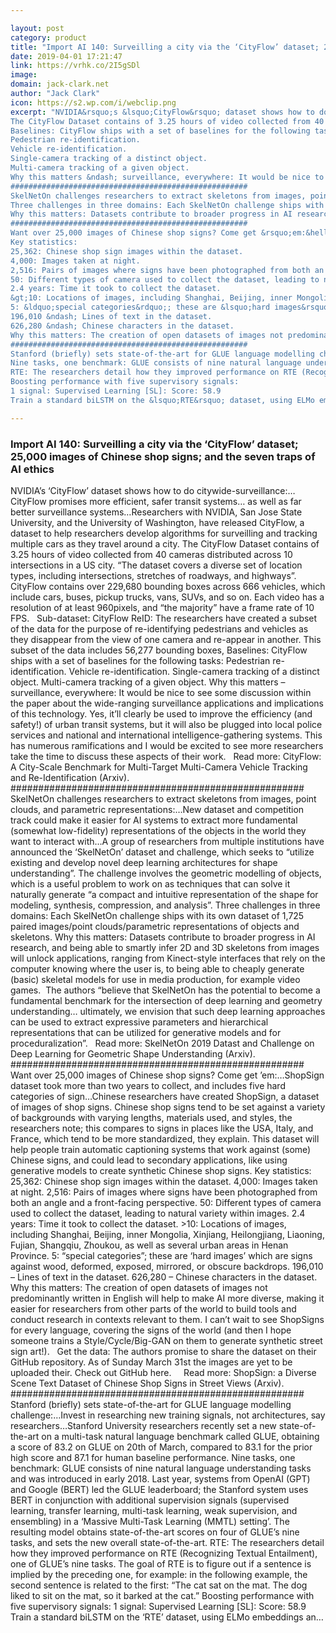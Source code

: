 ```yaml
---

layout: post
category: product
title: "Import AI 140: Surveilling a city via the ‘CityFlow’ dataset; 25,000 images of Chinese shop signs; and the seven traps of AI ethics"
date: 2019-04-01 17:21:47
link: https://vrhk.co/2I5gSDl
image: 
domain: jack-clark.net
author: "Jack Clark"
icon: https://s2.wp.com/i/webclip.png
excerpt: "NVIDIA&rsquo;s &lsquo;CityFlow&rsquo; dataset shows how to do citywide-surveillance:&hellip;CityFlow promises more efficient, safer transit systems&hellip; as well as far better surveillance systems&hellip;Researchers with NVIDIA, San Jose State University, and the University of Washington, have released CityFlow, a dataset to help researchers develop algorithms for surveilling and tracking multiple cars as they travel around a city.
The CityFlow Dataset contains of 3.25 hours of video collected from 40 cameras distributed across 10 intersections in a US city. &ldquo;The dataset covers a diverse set of location types, including intersections, stretches of roadways, and highways&rdquo;. CityFlow contains over 229,680 bounding boxes across 666 vehicles, which include cars, buses, pickup trucks, vans, SUVs, and so on. Each video has a resolution of at least 960pixels, and &ldquo;the majority&rdquo; have a frame rate of 10 FPS. &nbsp;&nbsp;Sub-dataset: CityFlow ReID: The researchers have created a subset of the data for the purpose of re-identifying pedestrians and vehicles as they disappear from the view of one camera and re-appear in another. This subset of the data includes 56,277 bounding boxes,
Baselines: CityFlow ships with a set of baselines for the following tasks: 
Pedestrian re-identification.
Vehicle re-identification.
Single-camera tracking of a distinct object. 
Multi-camera tracking of a given object.
Why this matters &ndash; surveillance, everywhere: It would be nice to see some discussion within the paper about the wide-ranging surveillance applications and implications of this technology. Yes, it&rsquo;ll clearly be used to improve the efficiency (and safety!) of urban transit systems, but it will also be plugged into local police services and national and international intelligence-gathering systems. This has numerous ramifications and I would be excited to see more researchers take the time to discuss these aspects of their work. &nbsp;&nbsp;Read more: CityFlow: A City-Scale Benchmark for Multi-Target Multi-Camera Vehicle Tracking and Re-Identification (Arxiv). 
#####################################################
SkelNetOn challenges researchers to extract skeletons from images, point clouds, and parametric representations:&hellip;New dataset and competition track could make it easier for AI systems to extract more fundamental (somewhat low-fidelity) representations of the objects in the world they want to interact with&hellip;A group of researchers from multiple institutions have announced the &lsquo;SkelNetOn&rsquo; dataset and challenge, which seeks to &ldquo;utilize existing and develop novel deep learning architectures for shape understanding&rdquo;. The challenge involves the geometric modelling of objects, which is a useful problem to work on as techniques that can solve it naturally generate &ldquo;a compact and intuitive representation of the shape for modeling, synthesis, compression, and analysis&rdquo;.
Three challenges in three domains: Each SkelNetOn challenge ships with its own dataset of 1,725 paired images/point clouds/parametric representations of objects and skeletons.
Why this matters: Datasets contribute to broader progress in AI research, and being able to smartly infer 2D and 3D skeletons from images will unlock applications, ranging from Kinect-style interfaces that rely on the computer knowing where the user is, to being able to cheaply generate (basic) skeletal models for use in media production, for example video games.&nbsp; The authors &ldquo;believe that SkelNetOn has the potential to become a fundamental benchmark for the intersection of deep learning and geometry understanding&hellip; ultimately, we envision that such deep learning approaches can be used to extract expressive parameters and hierarchical representations that can be utilized for generative models and for proceduralization&rdquo;. &nbsp;&nbsp;Read more: SkelNetOn 2019 Datast and Challenge on Deep Learning for Geometric Shape Understanding (Arxiv). 
#####################################################
Want over 25,000 images of Chinese shop signs? Come get &rsquo;em:&hellip;ShopSign dataset took more than two years to collect, and includes five hard categories of sign&hellip;Chinese researchers have created ShopSign, a dataset of images of shop signs. Chinese shop signs tend to be set against a variety of backgrounds with varying lengths, materials used, and styles, the researchers note; this compares to signs in places like the USA, Italy, and France, which tend to be more standardized, they explain. This dataset will help people train automatic captioning systems that work against (some) Chinese signs, and could lead to secondary applications, like using generative models to create synthetic Chinese shop signs.
Key statistics: 
25,362: Chinese shop sign images within the dataset.
4,000: Images taken at night. 
2,516: Pairs of images where signs have been photographed from both an angle and a front-facing perspective.
50: Different types of camera used to collect the dataset, leading to natural variety within images.
2.4 years: Time it took to collect the dataset.
&gt;10: Locations of images, including Shanghai, Beijing, inner Mongolia, Xinjiang, Heilongjiang, Liaoning, Fujian, Shangqiu, Zhoukou, as well as several urban areas in Henan Province.
5: &ldquo;special categories&rdquo;; these are &lsquo;hard images&rsquo; which are signs against wood, deformed, exposed, mirrored, or obscure backdrops.
196,010 &ndash; Lines of text in the dataset.
626,280 &ndash; Chinese characters in the dataset.
Why this matters: The creation of open datasets of images not predominantly written in English will help to make AI more diverse, making it easier for researchers from other parts of the world to build tools and conduct research in contexts relevant to them. I can&rsquo;t wait to see ShopSigns for every language, covering the signs of the world (and then I hope someone trains a Style/Cycle/Big-GAN on them to generate synthetic street sign art!). &nbsp;&nbsp;Get the data: The authors promise to share the dataset on their GitHub repository. As of Sunday&nbsp;March 31st&nbsp;the images are yet to be uploaded their. Check out GitHub here.&nbsp; &nbsp; &nbsp;Read more: ShopSign: a Diverse Scene Text Dataset of Chinese Shop Signs in Street Views (Arxiv).
#####################################################
Stanford (briefly) sets state-of-the-art for GLUE language modelling challenge:&hellip;Invest in researching new training signals, not architectures, say researchers&hellip;Stanford University researchers recently set a new state-of-the-art on a multi-task natural language benchmark called GLUE, obtaining a score of 83.2 on GLUE on 20th of March, compared to 83.1 for the prior high score and 87.1 for human baseline performance.
Nine tasks, one benchmark: GLUE consists of nine natural language understanding tasks and was introduced in early 2018. Last year, systems from OpenAI (GPT) and Google (BERT) led the GLUE leaderboard; the Stanford system uses BERT in conjunction with additional supervision signals (supervised learning, transfer learning, multi-task learning, weak supervision, and ensembling) in a &lsquo;Massive Multi-Task Learning (MMTL) setting&rsquo;. The resulting model obtains state-of-the-art scores on four of GLUE&rsquo;s nine tasks, and sets the new overall state-of-the-art.
RTE: The researchers detail how they improved performance on RTE (Recognizing Textual Entailment), one of GLUE&rsquo;s nine tasks. The goal of RTE is to figure out if a sentence is implied by the preceding one, for example: in the following example, the second sentence is related to the first: &ldquo;The cat sat on the mat. The dog liked to sit on the mat, so it barked at the cat.&rdquo;
Boosting performance with five supervisory signals:
1 signal: Supervised Learning [SL]: Score: 58.9
Train a standard biLSTM on the &lsquo;RTE&rsquo; dataset, using ELMo embeddings an…"

---
```


### Import AI 140: Surveilling a city via the ‘CityFlow’ dataset; 25,000 images of Chinese shop signs; and the seven traps of AI ethics

NVIDIA&rsquo;s &lsquo;CityFlow&rsquo; dataset shows how to do citywide-surveillance:&hellip;CityFlow promises more efficient, safer transit systems&hellip; as well as far better surveillance systems&hellip;Researchers with NVIDIA, San Jose State University, and the University of Washington, have released CityFlow, a dataset to help researchers develop algorithms for surveilling and tracking multiple cars as they travel around a city.
The CityFlow Dataset contains of 3.25 hours of video collected from 40 cameras distributed across 10 intersections in a US city. &ldquo;The dataset covers a diverse set of location types, including intersections, stretches of roadways, and highways&rdquo;. CityFlow contains over 229,680 bounding boxes across 666 vehicles, which include cars, buses, pickup trucks, vans, SUVs, and so on. Each video has a resolution of at least 960pixels, and &ldquo;the majority&rdquo; have a frame rate of 10 FPS. &nbsp;&nbsp;Sub-dataset: CityFlow ReID: The researchers have created a subset of the data for the purpose of re-identifying pedestrians and vehicles as they disappear from the view of one camera and re-appear in another. This subset of the data includes 56,277 bounding boxes,
Baselines: CityFlow ships with a set of baselines for the following tasks: 
Pedestrian re-identification.
Vehicle re-identification.
Single-camera tracking of a distinct object. 
Multi-camera tracking of a given object.
Why this matters &ndash; surveillance, everywhere: It would be nice to see some discussion within the paper about the wide-ranging surveillance applications and implications of this technology. Yes, it&rsquo;ll clearly be used to improve the efficiency (and safety!) of urban transit systems, but it will also be plugged into local police services and national and international intelligence-gathering systems. This has numerous ramifications and I would be excited to see more researchers take the time to discuss these aspects of their work. &nbsp;&nbsp;Read more: CityFlow: A City-Scale Benchmark for Multi-Target Multi-Camera Vehicle Tracking and Re-Identification (Arxiv). 
#####################################################
SkelNetOn challenges researchers to extract skeletons from images, point clouds, and parametric representations:&hellip;New dataset and competition track could make it easier for AI systems to extract more fundamental (somewhat low-fidelity) representations of the objects in the world they want to interact with&hellip;A group of researchers from multiple institutions have announced the &lsquo;SkelNetOn&rsquo; dataset and challenge, which seeks to &ldquo;utilize existing and develop novel deep learning architectures for shape understanding&rdquo;. The challenge involves the geometric modelling of objects, which is a useful problem to work on as techniques that can solve it naturally generate &ldquo;a compact and intuitive representation of the shape for modeling, synthesis, compression, and analysis&rdquo;.
Three challenges in three domains: Each SkelNetOn challenge ships with its own dataset of 1,725 paired images/point clouds/parametric representations of objects and skeletons.
Why this matters: Datasets contribute to broader progress in AI research, and being able to smartly infer 2D and 3D skeletons from images will unlock applications, ranging from Kinect-style interfaces that rely on the computer knowing where the user is, to being able to cheaply generate (basic) skeletal models for use in media production, for example video games.&nbsp; The authors &ldquo;believe that SkelNetOn has the potential to become a fundamental benchmark for the intersection of deep learning and geometry understanding&hellip; ultimately, we envision that such deep learning approaches can be used to extract expressive parameters and hierarchical representations that can be utilized for generative models and for proceduralization&rdquo;. &nbsp;&nbsp;Read more: SkelNetOn 2019 Datast and Challenge on Deep Learning for Geometric Shape Understanding (Arxiv). 
#####################################################
Want over 25,000 images of Chinese shop signs? Come get &rsquo;em:&hellip;ShopSign dataset took more than two years to collect, and includes five hard categories of sign&hellip;Chinese researchers have created ShopSign, a dataset of images of shop signs. Chinese shop signs tend to be set against a variety of backgrounds with varying lengths, materials used, and styles, the researchers note; this compares to signs in places like the USA, Italy, and France, which tend to be more standardized, they explain. This dataset will help people train automatic captioning systems that work against (some) Chinese signs, and could lead to secondary applications, like using generative models to create synthetic Chinese shop signs.
Key statistics: 
25,362: Chinese shop sign images within the dataset.
4,000: Images taken at night. 
2,516: Pairs of images where signs have been photographed from both an angle and a front-facing perspective.
50: Different types of camera used to collect the dataset, leading to natural variety within images.
2.4 years: Time it took to collect the dataset.
&gt;10: Locations of images, including Shanghai, Beijing, inner Mongolia, Xinjiang, Heilongjiang, Liaoning, Fujian, Shangqiu, Zhoukou, as well as several urban areas in Henan Province.
5: &ldquo;special categories&rdquo;; these are &lsquo;hard images&rsquo; which are signs against wood, deformed, exposed, mirrored, or obscure backdrops.
196,010 &ndash; Lines of text in the dataset.
626,280 &ndash; Chinese characters in the dataset.
Why this matters: The creation of open datasets of images not predominantly written in English will help to make AI more diverse, making it easier for researchers from other parts of the world to build tools and conduct research in contexts relevant to them. I can&rsquo;t wait to see ShopSigns for every language, covering the signs of the world (and then I hope someone trains a Style/Cycle/Big-GAN on them to generate synthetic street sign art!). &nbsp;&nbsp;Get the data: The authors promise to share the dataset on their GitHub repository. As of Sunday&nbsp;March 31st&nbsp;the images are yet to be uploaded their. Check out GitHub here.&nbsp; &nbsp; &nbsp;Read more: ShopSign: a Diverse Scene Text Dataset of Chinese Shop Signs in Street Views (Arxiv).
#####################################################
Stanford (briefly) sets state-of-the-art for GLUE language modelling challenge:&hellip;Invest in researching new training signals, not architectures, say researchers&hellip;Stanford University researchers recently set a new state-of-the-art on a multi-task natural language benchmark called GLUE, obtaining a score of 83.2 on GLUE on 20th of March, compared to 83.1 for the prior high score and 87.1 for human baseline performance.
Nine tasks, one benchmark: GLUE consists of nine natural language understanding tasks and was introduced in early 2018. Last year, systems from OpenAI (GPT) and Google (BERT) led the GLUE leaderboard; the Stanford system uses BERT in conjunction with additional supervision signals (supervised learning, transfer learning, multi-task learning, weak supervision, and ensembling) in a &lsquo;Massive Multi-Task Learning (MMTL) setting&rsquo;. The resulting model obtains state-of-the-art scores on four of GLUE&rsquo;s nine tasks, and sets the new overall state-of-the-art.
RTE: The researchers detail how they improved performance on RTE (Recognizing Textual Entailment), one of GLUE&rsquo;s nine tasks. The goal of RTE is to figure out if a sentence is implied by the preceding one, for example: in the following example, the second sentence is related to the first: &ldquo;The cat sat on the mat. The dog liked to sit on the mat, so it barked at the cat.&rdquo;
Boosting performance with five supervisory signals:
1 signal: Supervised Learning [SL]: Score: 58.9
Train a standard biLSTM on the &lsquo;RTE&rsquo; dataset, using ELMo embeddings an…